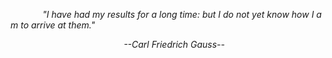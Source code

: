 &nbsp;&nbsp;&nbsp;&nbsp;&nbsp;&nbsp;&nbsp;&nbsp;&nbsp;&nbsp;&nbsp;&nbsp;&nbsp;*"I&nbsp;have&nbsp;had&nbsp;my&nbsp;results&nbsp;for&nbsp;a&nbsp;long&nbsp;time:&nbsp;but&nbsp;I&nbsp;do&nbsp;not&nbsp;yet&nbsp;know&nbsp;how&nbsp;I&nbsp;am&nbsp;to&nbsp;arrive&nbsp;at&nbsp;them."*&nbsp;&nbsp;&nbsp;&nbsp;&nbsp;&nbsp;&nbsp;&nbsp;&nbsp;&nbsp;&nbsp;&nbsp;

&nbsp;&nbsp;&nbsp;&nbsp;&nbsp;&nbsp;&nbsp;&nbsp;&nbsp;&nbsp;&nbsp;&nbsp;&nbsp;&nbsp;&nbsp;&nbsp;&nbsp;&nbsp;&nbsp;&nbsp;&nbsp;&nbsp;&nbsp;&nbsp;&nbsp;&nbsp;&nbsp;&nbsp;&nbsp;&nbsp;&nbsp;&nbsp;&nbsp;&nbsp;&nbsp;&nbsp;&nbsp;&nbsp;&nbsp;&nbsp;&nbsp;&nbsp;&nbsp;&nbsp;&nbsp;&nbsp;*--Carl&nbsp;Friedrich&nbsp;Gauss--*&nbsp;&nbsp;&nbsp;&nbsp;&nbsp;&nbsp;&nbsp;&nbsp;&nbsp;&nbsp;&nbsp;&nbsp;&nbsp;&nbsp;&nbsp;&nbsp;&nbsp;&nbsp;&nbsp;&nbsp;&nbsp;&nbsp;&nbsp;&nbsp;&nbsp;&nbsp;&nbsp;&nbsp;&nbsp;&nbsp;&nbsp;&nbsp;&nbsp;&nbsp;&nbsp;&nbsp;&nbsp;&nbsp;&nbsp;&nbsp;&nbsp;&nbsp;&nbsp;&nbsp;&nbsp;